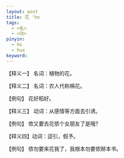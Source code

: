 ```yaml
---     
layout: post    
title: 花 'ho      
tags:    
  - <名>    
  - <动>        
pinyin:        
  - ho      
  - hua       
keyword:      
---    
```


【释义一】 名词：植物的花。    

【释义二】 名词：农人代称棉花。    

【例句】 花好稻好。    

【释义三】 动词：从感情等方面去引诱。    

【例句】 侬又要去花侬个女朋友了是哦?    

【释义四】动词：逗引，假予。    

【例句】 侬勿要来花我了，我根本勿要侬掰本书。    

